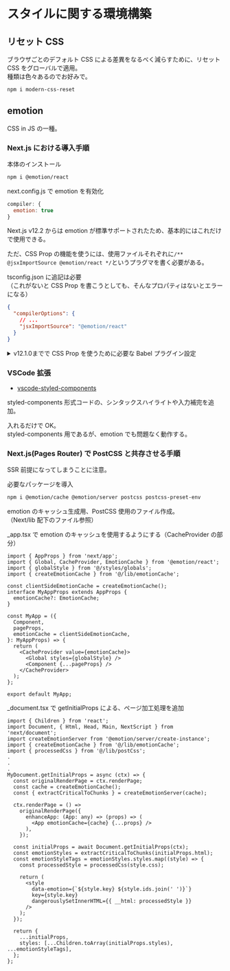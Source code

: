 # スタイルに関する環境構築

## リセット CSS
ブラウザごとのデフォルト CSS による差異をなるべく減らすために、リセット CSS をグローバルで適用。  
種類は色々あるのでお好みで。

```bash
npm i modern-css-reset
```

## emotion
CSS in JS の一種。

### Next.js における導入手順
本体のインストール
```bash
npm i @emotion/react
```

next.config.js で emotion を有効化
```js
compiler: {
  emotion: true
}
```

Next.js v12.2 からは emotion が標準サポートされたため、基本的にはこれだけで使用できる。

ただ、CSS Prop の機能を使うには、使用ファイルそれぞれに`/** @jsxImportSource @emotion/react */`というプラグマを書く必要がある。

tsconfig.json に追記は必要  
（これがないと CSS Prop を書こうとしても、そんなプロパティはないとエラーになる）
```json
{
  "compilerOptions": {
    // ...
    "jsxImportSource": "@emotion/react"
  }
}
```

<details>
<summary>v12.1.0までで CSS Prop を使うために必要な Babel プラグイン設定</summary>
これを都度書かなくていいようにするには、以下の手順を行う。

Babel 用の preset をインストール（core も必要になるので入れる）
```bash
npm i -D @emotion/babel-preset-css-prop @babel/core
```

.babelrc を作成し、この preset を使うようにする
```
{
  "presets": ["next/babel", "@emotion/babel-preset-css-prop"]
}
```

</details>

### VSCode 拡張
- [vscode-styled-components](https://marketplace.visualstudio.com/items?itemName=styled-components.vscode-styled-components)

styled-components 形式コードの、シンタックスハイライトや入力補完を追加。

入れるだけで OK。  
styled-components 用であるが、emotion でも問題なく動作する。

### Next.js(Pages Router) で PostCSS と共存させる手順
SSR 前提になってしまうことに注意。

必要なパッケージを導入
```bash
npm i @emotion/cache @emotion/server postcss postcss-preset-env
```

emotion のキャッシュ生成用、PostCSS 使用のファイル作成。  
（Next/lib 配下のファイル参照）

_app.tsx で emotion のキャッシュを使用するようにする（CacheProvider の部分）
```tsx
import { AppProps } from 'next/app';
import { Global, CacheProvider, EmotionCache } from '@emotion/react';
import { globalStyle } from '@/styles/globals';
import { createEmotionCache } from '@/lib/emotionCache';

const clientSideEmotionCache = createEmotionCache();
interface MyAppProps extends AppProps {
  emotionCache?: EmotionCache;
}

const MyApp = ({
  Component,
  pageProps,
  emotionCache = clientSideEmotionCache,
}: MyAppProps) => {
  return (
    <CacheProvider value={emotionCache}>
      <Global styles={globalStyle} />
      <Component {...pageProps} />
    </CacheProvider>
  );
};

export default MyApp;
```

_document.tsx で getInitialProps による、ページ加工処理を追加
```tsx
import { Children } from 'react';
import Document, { Html, Head, Main, NextScript } from 'next/document';
import createEmotionServer from '@emotion/server/create-instance';
import { createEmotionCache } from '@/lib/emotionCache';
import { processedCss } from '@/lib/postCss';
.
.
.
MyDocument.getInitialProps = async (ctx) => {
  const originalRenderPage = ctx.renderPage;
  const cache = createEmotionCache();
  const { extractCriticalToChunks } = createEmotionServer(cache);

  ctx.renderPage = () =>
    originalRenderPage({
      enhanceApp: (App: any) => (props) => (
        <App emotionCache={cache} {...props} />
      ),
    });

  const initialProps = await Document.getInitialProps(ctx);
  const emotionStyles = extractCriticalToChunks(initialProps.html);
  const emotionStyleTags = emotionStyles.styles.map((style) => {
    const processedStyle = processedCss(style.css);

    return (
      <style
        data-emotion={`${style.key} ${style.ids.join(' ')}`}
        key={style.key}
        dangerouslySetInnerHTML={{ __html: processedStyle }}
      />
    );
  });

  return {
    ...initialProps,
    styles: [...Children.toArray(initialProps.styles), ...emotionStyleTags],
  };
};
```
